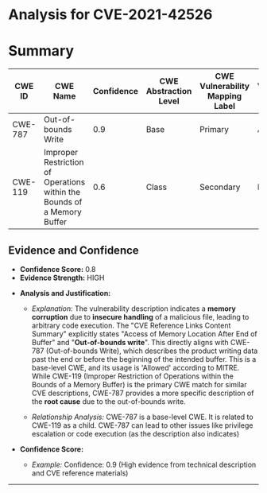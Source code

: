 # Analysis for CVE-2021-42526

# Summary
| CWE ID | CWE Name | Confidence | CWE Abstraction Level | CWE Vulnerability Mapping Label | CWE-Vulnerability Mapping Notes |
|---|---|---|---|---|---|
| CWE-787 | Out-of-bounds Write | 0.9 | Base | Primary | Allowed |
| CWE-119 | Improper Restriction of Operations within the Bounds of a Memory Buffer | 0.6 | Class | Secondary | Discouraged |

## Evidence and Confidence

*   **Confidence Score:** 0.8
*   **Evidence Strength:** HIGH

- **Analysis and Justification:**
  - *Explanation:* The vulnerability description indicates a **memory corruption** due to **insecure handling** of a malicious file, leading to arbitrary code execution. The "CVE Reference Links Content Summary" explicitly states "Access of Memory Location After End of Buffer" and "**Out-of-bounds write**". This directly aligns with CWE-787 (Out-of-bounds Write), which describes the product writing data past the end or before the beginning of the intended buffer. This is a base-level CWE, and its usage is 'Allowed' according to MITRE. While CWE-119 (Improper Restriction of Operations within the Bounds of a Memory Buffer) is the primary CWE match for similar CVE descriptions, CWE-787 provides a more specific description of the **root cause** due to the out-of-bounds write.
  
  - *Relationship Analysis:* CWE-787 is a base-level CWE. It is related to CWE-119 as a child. CWE-787 can lead to other issues like privilege escalation or code execution (as the description also indicates)

- **Confidence Score:**
  - *Example:* Confidence: 0.9 (High evidence from technical description and CVE reference materials)

---